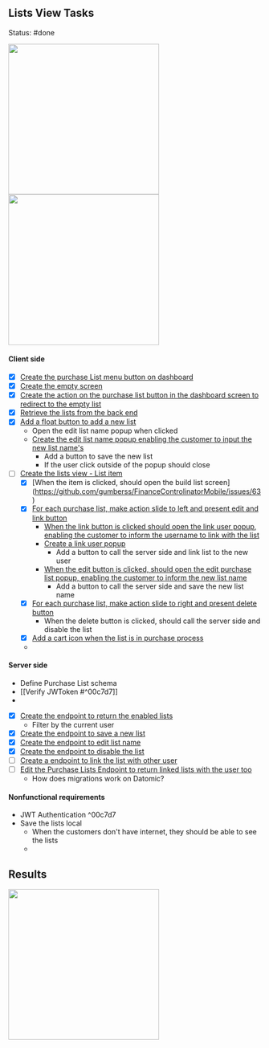 ## Lists View Tasks
Status: #done

<p float="left">
  <img src="https://user-images.githubusercontent.com/38296002/175022520-1f091d29-9b19-46be-bd47-80fa66d42978.png" width="300" />
  <img src="https://user-images.githubusercontent.com/38296002/175023230-332e46f5-2c3f-41eb-9637-be954dffa0b7.png" width="300" /> 
</p>

#### Client side
- [x] [Create the purchase List menu button on dashboard](https://github.com/gumberss/FinanceControlinatorMobile/issues/48)
- [x] [Create the empty screen](https://github.com/gumberss/FinanceControlinatorMobile/issues/49)
- [x] [Create the action on the purchase list button in the dashboard screen to redirect to the empty list](https://github.com/gumberss/FinanceControlinatorMobile/issues/50)
- [x] [Retrieve the lists from the back end](https://github.com/gumberss/FinanceControlinatorMobile/issues/51)
- [x] [Add a float button to add a new list](https://github.com/gumberss/FinanceControlinatorMobile/issues/52)
	- Open the edit list name popup when clicked
	- [Create the edit list name  popup enabling the customer to input the new list name's](https://github.com/gumberss/FinanceControlinatorMobile/issues/53)
		- Add a button to save the new list
		- If the user click outside of the popup should close
- [ ] [Create the lists view - List item ](https://github.com/gumberss/FinanceControlinatorMobile/issues/54)
	- [x] [When the item is clicked, should open the build list screen] (https://github.com/gumberss/FinanceControlinatorMobile/issues/63)
	- [x] [For each purchase list, make action slide to left and present edit and link button](https://github.com/gumberss/FinanceControlinatorMobile/issues/55)
		- [When the link button is clicked should open the link user popup, enabling the customer to inform the username to link with the list](https://github.com/gumberss/FinanceControlinatorMobile/issues/57)
		- [Create a link user popup](https://github.com/gumberss/FinanceControlinatorMobile/issues/58)
			- Add a button to call the server side and link list to the new user
		- [When the edit button is clicked, should open the edit purchase list popup, enabling the customer to inform the new list name](https://github.com/gumberss/FinanceControlinatorMobile/issues/59)
			- Add a button to call the server side and save the new list name
	- [x] [For each purchase list, make action slide to right and present delete button](https://github.com/gumberss/FinanceControlinatorMobile/issues/56)
		- When the delete button is clicked, should call the server side and disable the list
	- [x] [Add a cart icon when the list is in purchase process](https://github.com/gumberss/FinanceControlinatorMobile/issues/62)
	- 

#### Server side
- Define Purchase List schema
- [[Verify JWToken #^00c7d7]]
- 
- [x] [Create the endpoint to return the enabled lists](https://github.com/gumberss/PurchaseListinator/issues/5)
	- Filter by the current user
- [x] [Create the endpoint to save a new list](https://github.com/gumberss/FinanceControlinator/issues/120)
- [x] [Create the endpoint to edit list name ](https://github.com/gumberss/FinanceControlinator/issues/121)
- [x] [Create the endpoint to disable the list](https://github.com/gumberss/FinanceControlinator/issues/122)
- [ ] [Create a endpoint to link the list with other user](https://github.com/gumberss/FinanceControlinator/issues/123)
- [ ] [Edit the Purchase Lists Endpoint to return linked lists with the user too](https://github.com/gumberss/FinanceControlinator/issues/124)
	- How does migrations work on Datomic?

#### Nonfunctional requirements
- JWT Authentication ^00c7d7
- Save the lists local
	- When the customers don't have internet, they should be able to see the lists
	- 


## Results
<p float="left">
  <img src="https://user-images.githubusercontent.com/38296002/187092877-fc9db279-e5d3-4382-95bc-812f2c5c1f2a.png" width="300" />
</p>